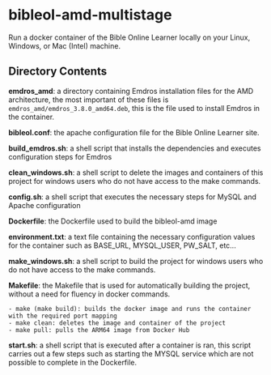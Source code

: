 # bibleol-amd-multistage

Run a docker container of the Bible Online Learner locally on your Linux, Windows, or Mac (Intel) machine.

## Directory Contents
**emdros_amd**: a directory containing Emdros installation files for the AMD architecture, the most important of these files is `emdros_amd/emdros_3.8.0_amd64.deb`, this is the file used to install Emdros in the container.

**bibleol.conf**: the apache configuration file for the Bible Online Learner site.

**build_emdros.sh**: a shell script that installs the dependencies and executes configuration steps for Emdros

**clean_windows.sh**: a shell script to delete the images and containers of this project for windows users who do not have access to the make commands.

**config.sh**: a shell script that executes the necessary steps for MySQL and Apache configuration

**Dockerfile**: the Dockerfile used to build the bibleol-amd image

**environment.txt**: a text file containing the necessary configuration values for the container such as BASE_URL, MYSQL_USER, PW_SALT, etc...

**make_windows.sh**: a shell script to build the project for windows users who do not have access to the make commands.

**Makefile**: the Makefile that is used for automatically building the project, without a need for fluency in docker commands.

    - make (make build): builds the docker image and runs the container with the required port mapping
    - make clean: deletes the image and container of the project
    - make pull: pulls the ARM64 image from Docker Hub

**start.sh**: a shell script that is executed after a container is ran, this script carries out a few steps such as starting the MYSQL service which are not possible to complete in the Dockerfile. 

